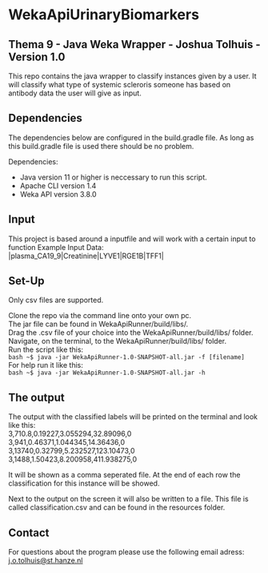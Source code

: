 # WekaApiUrinaryBiomarkers
Thema 9 - Java Weka Wrapper - Joshua Tolhuis - Version 1.0
-----

This repo contains the java wrapper to classify instances given by a user. It will classify what type of systemic scleroris someone has based on antibody data the user will give as input. 

## Dependencies

The dependencies below are configured in the build.gradle file. As long as this build.gradle file is used there should be no problem.

Dependencies:
- Java version 11 or higher is neccessary to run this script.
- Apache CLI version 1.4
- Weka API version 3.8.0

## Input
This project is based around a inputfile and will work with a certain input to function
Example Input Data:
|plasma_CA19_9|Creatinine|LYVE1|RGE1B|TFF1|

## Set-Up

Only csv files are supported.

Clone the repo via the command line onto your own pc.  
The jar file can be found in WekaApiRunner/build/libs/.  
Drag the .csv file of your choice into the WekaApiRunner/build/libs/ folder.  
Navigate, on the terminal, to the WekaApiRunner/build/libs/ folder.  
Run the script like this:  
    ```bash
    ~$ java -jar WekaApiRunner-1.0-SNAPSHOT-all.jar -f [filename] 
    ```  
For help run it like this:  
    ```bash
    ~$ java -jar WekaApiRunner-1.0-SNAPSHOT-all.jar -h  
    ```  
## The output

The output with the classified labels will be printed on the terminal and look like this:  
3,710.8,0.19227,3.055294,32.89096,0  
3,941,0.46371,1.044345,14.36436,0  
3,13740,0.32799,5.232527,123.10473,0  
3,1488,1.50423,8.200958,411.938275,0  

It will be shown as a comma seperated file. At the end of each row the classification for this instance will be showed.

Next to the output on the screen it will also be written to a file. This file is called classification.csv and can be found in the resources folder.

## Contact

For questions about the program please use the following email adress:  
j.o.tolhuis@st.hanze.nl
